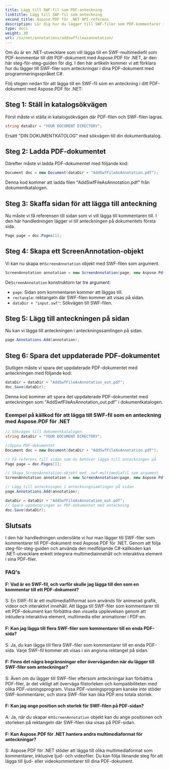 ```yaml
---
title: Lägg till SWF-fil som PDF-anteckning
linktitle: Lägg till SWF-fil som anteckning
second_title: Aspose.PDF för .NET API-referens
description: Lär dig hur du lägger till SWF-filer som PDF-kommentarer i Aspose.PDF för .NET med denna steg-för-steg-guide.
type: docs
weight: 30
url: /sv/net/annotations/addswffileasannotation/
---
```

Om du är en .NET-utvecklare som vill lägga till en SWF-multimediefil som PDF-kommentar till ditt PDF-dokument med Aspose.PDF för .NET, är den här steg-för-steg-guiden för dig. I den här artikeln kommer vi att förklara hur du lägger till SWF-filer som anteckningar i dina PDF-dokument med programmeringsspråket C#. 

Följ stegen nedan för att lägga till en SWF-fil som en anteckning i ditt PDF-dokument med Aspose.PDF för .NET:

## Steg 1: Ställ in katalogsökvägen

Först måste vi ställa in katalogsökvägen där PDF-filen och SWF-filen lagras. 

```csharp
string dataDir = "YOUR DOCUMENT DIRECTORY";
```

Ersätt "DIN DOKUMENTKATOLOG" med sökvägen till din dokumentkatalog.

## Steg 2: Ladda PDF-dokumentet

Därefter måste vi ladda PDF-dokumentet med följande kod:

```csharp
Document doc = new Document(dataDir + "AddSwfFileAsAnnotation.pdf");
```

Denna kod kommer att ladda filen "AddSwfFileAsAnnotation.pdf" från dokumentkatalogen.

## Steg 3: Skaffa sidan för att lägga till anteckning

Nu måste vi få referensen till sidan som vi vill lägga till kommentaren till. I den här handledningen lägger vi till anteckningen på dokumentets första sida.

```csharp
Page page = doc.Pages[1];
```

## Steg 4: Skapa ett ScreenAnnotation-objekt

 Vi kan nu skapa en`ScreenAnnotation` objekt med SWF-filen som argument.

```csharp
ScreenAnnotation annotation = new ScreenAnnotation(page, new Aspose.Pdf.Rectangle(0, 400, 600, 700), dataDir + "input.swf");
```

 De`ScreenAnnotation` konstruktorn tar tre argument:

- `page`: Sidan som kommentaren kommer att läggas till.
- `rectangle`: rektangeln där SWF-filen kommer att visas på sidan.
- `dataDir + "input.swf"`: Sökvägen till SWF-filen.

## Steg 5: Lägg till anteckningen på sidan

Nu kan vi lägga till anteckningen i anteckningssamlingen på sidan.

```csharp
page.Annotations.Add(annotation);
```

## Steg 6: Spara det uppdaterade PDF-dokumentet

Slutligen måste vi spara det uppdaterade PDF-dokumentet med anteckningen med följande kod:

```csharp
dataDir = dataDir + "AddSwfFileAsAnnotation_out.pdf";
doc.Save(dataDir);
```

Denna kod kommer att spara det uppdaterade PDF-dokumentet med anteckningen som "AddSwfFileAsAnnotation_out.pdf" i dokumentkatalogen.

### Exempel på källkod för att lägga till SWF-fil som en anteckning med Aspose.PDF för .NET

```csharp
// Sökvägen till dokumentkatalogen.
string dataDir = "YOUR DOCUMENT DIRECTORY";

//Öppna PDF-dokumentet
Document doc = new Document(dataDir + "AddSwfFileAsAnnotation.pdf");

// Få referens till sidan som du behöver lägga till anteckningen på
Page page = doc.Pages[1];

// Skapa ScreenAnnotation-objekt med .swf multimediafil som argument
ScreenAnnotation annotation = new ScreenAnnotation(page, new Aspose.Pdf.Rectangle(0, 400, 600, 700), dataDir + "input.swf");

// Lägg till anteckningen i anteckningssamlingen på sidan
page.Annotations.Add(annotation);

dataDir = dataDir + "AddSwfFileAsAnnotation_out.pdf";
// Spara uppdateringen av PDF-dokumentet med anteckning
doc.Save(dataDir);
```        

## Slutsats

I den här handledningen undersökte vi hur man lägger till SWF-filer som kommentarer till PDF-dokument med Aspose.PDF för .NET. Genom att följa steg-för-steg-guiden och använda den medföljande C#-källkoden kan .NET-utvecklare enkelt integrera multimediainnehåll och interaktiva element i sina PDF-filer.

### FAQ's

#### F: Vad är en SWF-fil, och varför skulle jag lägga till den som en kommentar till ett PDF-dokument?

S: En SWF-fil är ett multimediafilformat som används för animerad grafik, videor och interaktivt innehåll. Att lägga till SWF-filer som kommentarer till ett PDF-dokument kan förbättra den visuella upplevelsen genom att inkludera interaktiva element, multimedia eller animationer i PDF:en.

#### F: Kan jag lägga till flera SWF-filer som kommentarer till en enda PDF-sida?

S: Ja, du kan lägga till flera SWF-filer som kommentarer till en enda PDF-sida. Varje SWF-fil kommer att visas i sin angivna rektangel på sidan.

#### F: Finns det några begränsningar eller överväganden när du lägger till SWF-filer som anteckningar?

S: Även om du lägger till SWF-filer eftersom anteckningar kan förbättra PDF-filer, är det viktigt att överväga filstorleken och kompatibiliteten med olika PDF-visningsprogram. Vissa PDF-visningsprogram kanske inte stöder SWF-kommentarer, och stora SWF-filer kan öka PDF:ens totala storlek.

#### F: Kan jag ange position och storlek för SWF-filen på PDF-sidan?

 A: Ja, när du skapar en`ScreenAnnotation` objekt kan du ange positionen och storleken på rektangeln där SWF-filen ska visas på PDF-sidan.

#### F: Kan Aspose.PDF för .NET hantera andra multimediaformat för anteckningar?

S: Aspose.PDF för .NET stöder att lägga till olika multimediaformat som kommentarer, inklusive ljud- och videofiler. Du kan följa liknande steg för att lägga till ljud- eller videokommentarer till dina PDF-dokument.